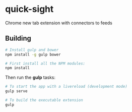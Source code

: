 # quick-sight
Chrome new tab extension with connectors to feeds

## <a name="building"></a> Building

```bash
# Install gulp and bower
npm install -g gulp bower
```

```bash
# First install all the NPM modules:
npm install
```


Then run the **gulp** tasks:

```bash
# To start the app with a livereload (development mode)
gulp serve
```

```bash
# To build the executable extension
gulp
```
